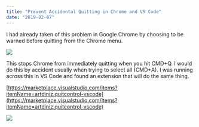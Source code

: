 ```yaml
---
title: "Prevent Accidental Quitting in Chrome and VS Code"
date: "2019-02-07"
---
```


I had already taken of this problem in Google Chrome by choosing to be warned before quitting from the Chrome menu.

![](https://gilcreque.files.wordpress.com/2019/02/enable-quit-guard-for-chrome.png)

This stops Chrome from immediately quitting when you hit CMD+Q. I would do this by accident usually when trying to select all (CMD+A). I was running across this in VS Code and found an extension that will do the same thing.

[https://marketplace.visualstudio.com/items?itemName=artdiniz.quitcontrol-vscode](https://marketplace.visualstudio.com/items?itemName=artdiniz.quitcontrol-vscode)

![](https://gilcreque.files.wordpress.com/2019/02/quit.gif)
